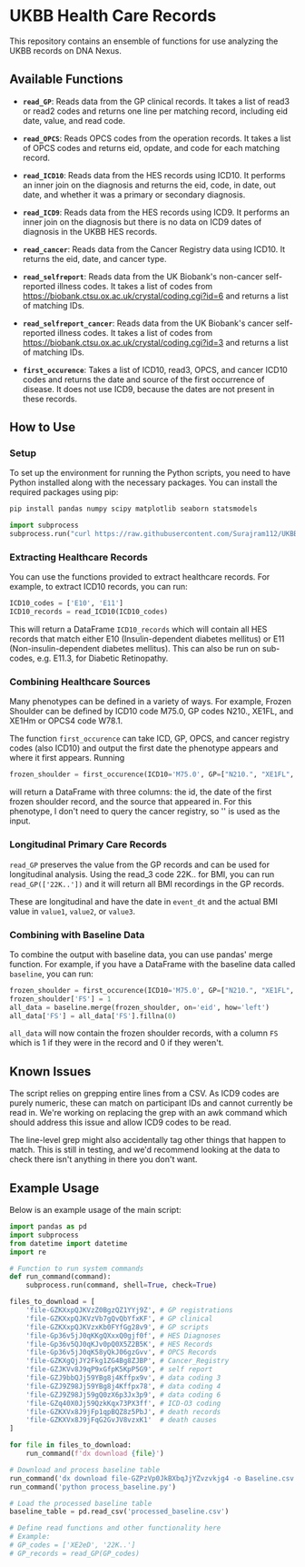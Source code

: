 # UKBB Health Care Records

This repository contains an ensemble of functions for use analyzing the UKBB records on DNA Nexus.

## Available Functions

- **`read_GP`**: Reads data from the GP clinical records. It takes a list of read3 or read2 codes and returns one line per matching record, including eid date, value, and read code.

- **`read_OPCS`**: Reads OPCS codes from the operation records. It takes a list of OPCS codes and returns eid, opdate, and code for each matching record.

- **`read_ICD10`**: Reads data from the HES records using ICD10. It performs an inner join on the diagnosis and returns the eid, code, in date, out date, and whether it was a primary or secondary diagnosis.

- **`read_ICD9`**: Reads data from the HES records using ICD9. It performs an inner join on the diagnosis but there is no data on ICD9 dates of diagnosis in the UKBB HES records.

- **`read_cancer`**: Reads data from the Cancer Registry data using ICD10. It returns the eid, date, and cancer type.

- **`read_selfreport`**: Reads data from the UK Biobank's non-cancer self-reported illness codes. It takes a list of codes from https://biobank.ctsu.ox.ac.uk/crystal/coding.cgi?id=6 and returns a list of matching IDs.

- **`read_selfreport_cancer`**: Reads data from the UK Biobank's cancer self-reported illness codes. It takes a list of codes from https://biobank.ctsu.ox.ac.uk/crystal/coding.cgi?id=3 and returns a list of matching IDs.

- **`first_occurence`**: Takes a list of ICD10, read3, OPCS, and cancer ICD10 codes and returns the date and source of the first occurrence of disease. It does not use ICD9, because the dates are not present in these records.

## How to Use

### Setup

To set up the environment for running the Python scripts, you need to have Python installed along with the necessary packages. You can install the required packages using pip:

```sh
pip install pandas numpy scipy matplotlib seaborn statsmodels
```

```python
import subprocess
subprocess.run("curl https://raw.githubusercontent.com/Surajram112/UKBB_py/main/UKBB_Health_Records_New_Project.py > UKBB_Health_Records_New_Project.py", shell=True, check=True)
```
### Extracting Healthcare Records

You can use the functions provided to extract healthcare records. For example, to extract ICD10 records, you can run:

```python
ICD10_codes = ['E10', 'E11']
ICD10_records = read_ICD10(ICD10_codes)
```

This will return a DataFrame `ICD10_records` which will contain all HES records that match either E10 (Insulin-dependent diabetes mellitus) or E11 (Non-insulin-dependent diabetes mellitus). This can also be run on sub-codes, e.g. E11.3, for Diabetic Retinopathy.

### Combining Healthcare Sources

Many phenotypes can be defined in a variety of ways. For example, Frozen Shoulder can be defined by ICD10 code M75.0, GP codes N210., XE1FL, and XE1Hm or OPCS4 code W78.1.

The function `first_occurence` can take ICD, GP, OPCS, and cancer registry codes (also ICD10) and output the first date the phenotype appears and where it first appears. Running

```python
frozen_shoulder = first_occurence(ICD10='M75.0', GP=["N210.", "XE1FL", "XE1Hm"], OPCS='W78.1', cancer='')
```

will return a DataFrame with three columns: the id, the date of the first frozen shoulder record, and the source that appeared in. For this phenotype, I don't need to query the cancer registry, so '' is used as the input.

### Longitudinal Primary Care Records

`read_GP` preserves the value from the GP records and can be used for longitudinal analysis. Using the read_3 code 22K.. for BMI, you can run `read_GP(['22K..'])` and it will return all BMI recordings in the GP records.

These are longitudinal and have the date in `event_dt` and the actual BMI value in `value1`, `value2`, or `value3`.

### Combining with Baseline Data

To combine the output with baseline data, you can use pandas' merge function. For example, if you have a DataFrame with the baseline data called `baseline`, you can run:

```python
frozen_shoulder = first_occurence(ICD10='M75.0', GP=["N210.", "XE1FL", "XE1Hm"], OPCS='W78.1', cancer='')
frozen_shoulder['FS'] = 1
all_data = baseline.merge(frozen_shoulder, on='eid', how='left')
all_data['FS'] = all_data['FS'].fillna(0)
```

`all_data` will now contain the frozen shoulder records, with a column `FS` which is 1 if they were in the record and 0 if they weren't.

## Known Issues

The script relies on grepping entire lines from a CSV. As ICD9 codes are purely numeric, these can match on participant IDs and cannot currently be read in. We're working on replacing the grep with an awk command which should address this issue and allow ICD9 codes to be read.

The line-level grep might also accidentally tag other things that happen to match. This is still in testing, and we'd recommend looking at the data to check there isn't anything in there you don't want.

## Example Usage

Below is an example usage of the main script:

```python
import pandas as pd
import subprocess
from datetime import datetime
import re

# Function to run system commands
def run_command(command):
    subprocess.run(command, shell=True, check=True)

files_to_download = [
    'file-GZKXxpQJKVzZ0BgzQZ1YYj9Z', # GP registrations
    'file-GZKXxpQJKVzVb7gQvQbYfxKF', # GP clinical
    'file-GZKXxpQJKVzxKb0FYfGg28v9', # GP scripts
    'file-Gp36v5jJ0qKKgQXxxQ0gjf0f', # HES Diagnoses
    'file-Gp36v5QJ0qKJv0pQ0X5Z2B5K', # HES Records
    'file-Gp36v5jJ0qK58yQkJ06gzGvv', # OPCS Records
    'file-GZKXgQjJY2Fkg1ZG4Bg8ZJBP', # Cancer_Registry
    'file-GZJKVv8J9qP9xGfpK5KpP5G9', # self report
    'file-GZJ9bbQJj59YBg8j4Kffpx9v', # data coding 3
    'file-GZJ9Z98Jj59YBg8j4Kffpx78', # data coding 4
    'file-GZJ9Z98Jj59gQ0zX6p3Jx3p9', # data coding 6
    'file-GZq40X0Jj59QzkKqx73PX3ff', # ICD-O3 coding
    'file-GZKXVx8J9jFp1qpBQZ8z5PbJ', # death records
    'file-GZKXVx8J9jFqG2GvJV8vzxK1'  # death causes
]

for file in files_to_download:
    run_command(f'dx download {file}')

# Download and process baseline table
run_command('dx download file-GZPzVp0JkBXbqJjYZvzvkjg4 -o Baseline.csv')
run_command('python process_baseline.py')

# Load the processed baseline table
baseline_table = pd.read_csv('processed_baseline.csv')

# Define read functions and other functionality here
# Example:
# GP_codes = ['XE2eD', '22K..']
# GP_records = read_GP(GP_codes)
```
